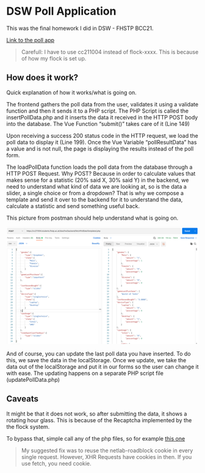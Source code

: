# DSW Poll Application

This was the final homework I did in DSW - FHSTP BCC21. 

[Link to the poll app](http://cc211004.students.fhstp.ac.at/dsw/hw/frontend/index.html)

> Carefull: I have to use cc211004 instead of flock-xxxx. This is because of how my flock is set up. 

## How does it work?

Quick explanation of how it works/what is going on. 

The frontend gathers the poll data from the user, validates it using a validate function and then it sends it to a PHP script. The PHP Script is called the insertPollData.php and it inserts the data it received in the HTTP POST body into the database. The Vue Function “submit()” takes care of it (Line 149)

Upon receiving a success 200 status code in the HTTP request, we load the poll data to display it (Line 199). Once the Vue Variable “pollResultData” has a value and is not null, the page is displaying the results instead of the poll form. 

The loadPollData function loads the poll data from the database through a HTTP POST Request. Why POST? Because in order to calculate values that makes sense for a statistic (20% said X, 30% said Y) in the backend, we need to understand what kind of data we are looking at, so is the data a slider, a single choice or from a dropdown? That is why we compose a template and send it over to the backend for it to understand the data, calculate a statistic and send something useful back. 

This picture from postman should help understand what is going on. 

![Illustration1](https://raw.githubusercontent.com/sebastianttr/DSW_Poll/master/fetchData_http_request_visualized.png?token=GHSAT0AAAAAABTKPPLAEPZWR5S3NRKPHT5GYTAB5WQ)

And of course, you can update the last poll data you have inserted. To do this, we save the data in the localStorage. Once we update, we take the data out of the localStorage and put it in our forms so the user can change it with ease. The updating happens on a separate PHP script file (updatePollData.php)

## Caveats

It might be that it does not work, so after submitting the data, it shows a rotating hour glass. 
This is because of the Recaptcha implemented by the the flock system. 

To bypass that, simple call any of the php files, so for example [this one](https://cc211004.students.fhstp.ac.at/dsw/hw/backend/fetchPollData.php)

 > My suggested fix was to reuse the netlab-roadblock cookie in every single request. However, XHR Requests have cookies in then. If you use fetch, you need cookie. 
